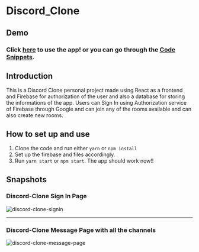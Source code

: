 # Discord_Clone

## Demo
### Click [here](https://discord-clone-4972a.web.app/) to use the app! or you can go through the [Code Snippets](https://github.com/aditi018/Discord_Clone#snippets).

## Introduction

This is a Discord Clone personal project made using React as a frontend and Firebase for authorization of the user and also a database for storing the informations of the app.
Users can Sign In using Authorization service of Firebase through Google and can join any of the rooms available and can also create new rooms.

## How to set up and use
1. Clone the code and run either `yarn` or `npm install`
2. Set up the firebase and files accordingly.
3. Run `yarn start` or `npm start`. The app should work now!!

## Snapshots

### Discord-Clone Sign In Page
![discord-clone-signin](https://user-images.githubusercontent.com/94626092/229866272-62488a84-86e8-49fa-a0f4-4c14a9e020d7.png)

<hr>

### Discord-Clone Message Page with all the channels
![discord-clone-message-page](https://user-images.githubusercontent.com/94626092/229867498-85f742d6-43df-4623-b672-cd7e0b812c76.png)


